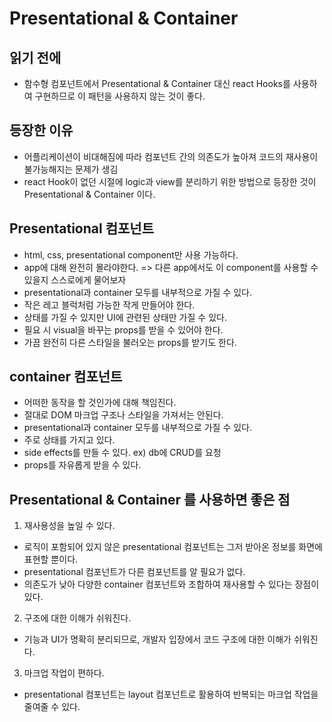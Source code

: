 # Presentational & Container 

## 읽기 전에

- 함수형 컴포넌트에서 Presentational & Container 대신 react Hooks를 사용하여 구현하므로 이 패턴을 사용하지 않는 것이 좋다.

## 등장한 이유

- 어플리케이션이 비대해짐에 따라 컴포넌트 간의 의존도가 높아져 코드의 재사용이 불가능해지는 문제가 생김
- react Hook이 없던 시절에 logic과 view를 분리하기 위한 방법으로 등장한 것이 Presentational & Container 이다.

## Presentational 컴포넌트

- html, css, presentational component만 사용 가능하다.
- app에 대해 완전히 몰라야한다. => 다른 app에서도 이 component를 사용할 수 있을지 스스로에게 물어보자
- presentational과 container 모두를 내부적으로 가질 수 있다.
- 작은 레고 블럭처럼 가능한 작게 만들어야 한다.
- 상태를 가질 수 있지만 UI에 관련된 상태만 가질 수 있다.
- 필요 시 visual을 바꾸는 props를 받을 수 있어야 한다.
- 가끔 완전히 다른 스타일을 불러오는 props를 받기도 한다.

## container 컴포넌트

- 어떠한 동작을 할 것인가에 대해 책임진다.
- 절대로 DOM 마크업 구조나 스타일을 가져서는 안된다.
- presentational과 container 모두를 내부적으로 가질 수 있다.
- 주로 상태를 가지고 있다.
- side effects를 만들 수 있다. ex) db에 CRUD를 요청
- props를 자유롭게 받을 수 있다.

## Presentational & Container 를 사용하면 좋은 점

1. 재사용성을 높일 수 있다.

- 로직이 포함되어 있지 않은 presentational 컴포넌트는 그저 받아온 정보를 화면에 표현할 뿐이다.
- presentational 컴포넌트가 다른 컴포넌트를 알 필요가 없다.
- 의존도가 낮아 다양한 container 컴포넌트와 조합하여 재사용할 수 있다는 장점이 있다.

2. 구조에 대한 이해가 쉬워진다.

- 기능과 UI가 명확히 분리되므로, 개발자 입장에서 코드 구조에 대한 이해가 쉬워진다.

3. 마크업 작업이 편하다.

- presentational 컴포넌트는 layout 컴포넌트로 활용하여 반복되는 마크업 작업을 줄여줄 수 있다.
